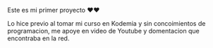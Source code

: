 Este es mi primer proyecto ❤❤

Lo hice previo al tomar mi curso en Kodemia y sin concoimientos de programacion, me apoye en video de Youtube y domentacion que encontraba en la red.
